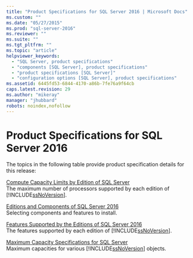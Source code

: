 ```yaml
---
title: "Product Specifications for SQL Server 2016 | Microsoft Docs"
ms.custom: ""
ms.date: "05/27/2015"
ms.prod: "sql-server-2016"
ms.reviewer: ""
ms.suite: ""
ms.tgt_pltfrm: ""
ms.topic: "article"
helpviewer_keywords: 
  - "SQL Server, product specifications"
  - "components [SQL Server], product specifications"
  - "product specifications [SQL Server]"
  - "configuration options [SQL Server], product specifications"
ms.assetid: 6445fd53-6844-4170-a86b-7fe76a9f64cb
caps.latest.revision: 29
ms.author: "mikeray"
manager: "jhubbard"
robots: noindex,nofollow
---
```

# Product Specifications for SQL Server 2016
  The topics in the following table provide product specification details for this release:  
  
 [Compute Capacity Limits by Edition of SQL Server](../sql-server/compute-capacity-limits-by-edition-of-sql-server.md)  
 The maximum number of processors supported by each edition of [!INCLUDE[ssNoVersion](../a9notintoc/includes/ssnoversion-md.md)].  
  
 [Editions and Components of SQL Server 2016](../sql-server/editions-and-components-of-sql-server-2016.md)  
 Selecting components and features to install.  
  
 [Features Supported by the Editions of SQL Server 2016](../Topic/Features%20Supported%20by%20the%20Editions%20of%20SQL%20Server%202016.md)  
 The features supported by each edition of [!INCLUDE[ssNoVersion](../a9notintoc/includes/ssnoversion-md.md)].  
  
 [Maximum Capacity Specifications for SQL Server](../sql-server/maximum-capacity-specifications-for-sql-server.md)  
 Maximum capacities for various [!INCLUDE[ssNoVersion](../a9notintoc/includes/ssnoversion-md.md)] objects.  
  
  
